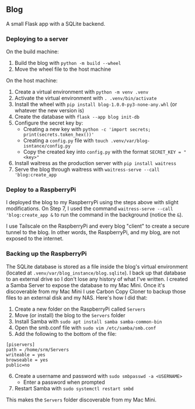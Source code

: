 ## Blog

A small Flask app with a SQLite backend.

### Deploying to a server

On the build machine:

1. Build the blog with `python -m build --wheel`
2. Move the wheel file to the host machine

On the host machine:

1. Create a virtual environment with `python -m venv .venv`
2. Activate the virtual environment with `. .venv/bin/activate`
3. Install the wheel with `pip install blog-1.0.0-py3-none-any.whl` (or whatever the new version is)
4. Create the database with `flask --app blog init-db`
5. Configure the secret key by:
   - Creating a new key with `python -c 'import secrets; print(secrets.token_hex())'`
   - Creating a `config.py` file with `touch .venv/var/blog-isntance/config.py`
   - Copy the created key into `config.py` with the format `SECRET_KEY = "<key>"`
6. Install waitress as the production server with `pip install waitress`
7. Serve the blog through waitress with `waitress-serve --call 'blog:create_app`

### Deploy to a RaspberryPi

I deployed the blog to my RaspberryPi using the steps above with slight modifications. On Step 7, I used the command
`waitress-serve --call 'blog:create_app &` to run the command in the background (notice the `&`).

I use Tailscale on the RaspberryPi and every blog "client" to create a secure tunnel to the blog. In other words, the
RaspberryPi, and my blog, are not exposed to the internet.

### Backing up the RaspberryPi

The SQLite database is stored as a file inside the blog's virtual environment (located at `.venv/var/blog_instance/blog.sqlite`).
I back up that database to an external drive so I don't lose any history of what I've written. I created a Samba Server to expose
the database to my Mac Mini. Once it's discoverable from my Mac Mini I use Carbon Copy Cloner to backup those files to an external disk and my NAS.
Here's how I did that:

1. Create a new folder on the RaspberryPi called `Servers`
2. Move (or install) the blog to the `Servers` folder
3. Install Samba with `sudo apt install samba samba-common-bin`
4. Open the smb.conf file with `sudo vim /etc/samba/smb.conf`
5. Add the following to the bottom of the file:

```
[piservers]
path = /home/srm/Servers
writeable = yes
browseable = yes
public=no
```

6. Create a username and password with `sudo smbpasswd -a <USERNAME>`
   - Enter a password when prompted
7. Restart Samba with `sudo systemctl restart smbd`

This makes the `Servers` folder discoverable from my Mac Mini.

